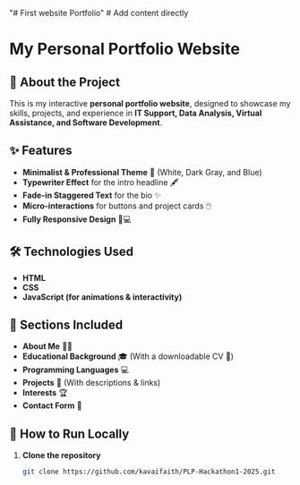 "# First website Portfolio"   # Add content directly
# My Personal Portfolio Website

## 🚀 About the Project
This is my interactive **personal portfolio website**, designed to showcase my skills, projects, and experience in **IT Support, Data Analysis, Virtual Assistance, and Software Development**.

## ✨ Features
- **Minimalist & Professional Theme** 🎨 (White, Dark Gray, and Blue)
- **Typewriter Effect** for the intro headline 🖋️
- **Fade-in Staggered Text** for the bio ✨
- **Micro-interactions** for buttons and project cards 🖱️
- **Fully Responsive Design** 📱💻

## 🛠️ Technologies Used
- **HTML**  
- **CSS**  
- **JavaScript (for animations & interactivity)**  

## 📂 Sections Included
- **About Me** 👨‍💻  
- **Educational Background** 🎓 (With a downloadable CV 📄)  
- **Programming Languages** 💻  
- **Projects** 🚀 (With descriptions & links)  
- **Interests** 🏆  
- **Contact Form** 📩  

## 🚀 How to Run Locally
1. **Clone the repository**  
   ```sh
   git clone https://github.com/kavaifaith/PLP-Hackathon1-2025.git
